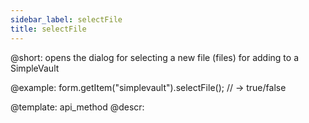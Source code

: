 ```yaml
---
sidebar_label: selectFile
title: selectFile
---          
```


@short: opens the dialog for selecting a new file (files) for adding to a SimpleVault




@example:
form.getItem("simplevault").selectFile(); 
// -> true/false

@template: api_method
@descr:


